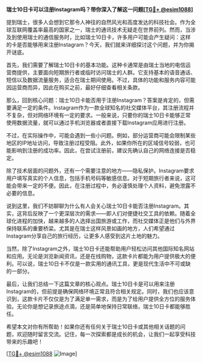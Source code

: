 **瑞士10日卡可以注册Instagram吗？带你深入了解这一问题[[TG💪+ @esim1088](https://t.me/s/esim1088)]**

提到瑞士，很多人会想到它那令人神往的自然风光和高度发达的科技社会。作为全球互联网覆盖率最高的国家之一，瑞士的通讯技术无疑走在世界前列。然而，当涉及到使用瑞士的通信服务时，比如瑞士10日卡，许多用户可能会产生疑问：这样的卡是否能够用来注册Instagram？今天，我们就来详细探讨这个问题，并为你揭开谜底。

首先，我们需要了解瑞士10日卡的基本功能。这种卡通常是由瑞士当地的电信运营商提供，主要面向短期旅行者或临时访问瑞士的人群。它支持基本的语音通话、短信以及数据流量服务，适合在瑞士期间使用。不过，具体的功能和服务内容可能因运营商而异，因此在购买之前，最好仔细查看相关条款。

那么，回到核心问题：瑞士10日卡能否用于注册Instagram？答案是肯定的，但需要满足一定的条件。Instagram作为一款全球知名的社交媒体平台，其注册流程并不复杂，但对网络环境有一定的要求。一般来说，只要你的瑞士10日卡能够正常使用数据流量，就可以通过手机浏览器或者直接下载Instagram应用进行注册。

不过，在实际操作中，可能会遇到一些小问题。例如，部分运营商可能会限制某些地区的IP地址访问，导致注册过程受阻。此外，如果你所在的区域信号较弱，也可能影响到注册的成功率。因此，在尝试注册前，建议先确认自己的网络连接是否稳定。

除了技术层面的问题外，还有一个需要注意的地方——隐私保护。Instagram要求用户填写真实的个人信息，包括手机号码等敏感信息。对于短期旅行者来说，这可能会带来一定的不便。因此，在注册过程中，务必谨慎处理个人资料，避免泄露不必要的信息。

说到这里，我们不妨聊聊为什么有人会关心瑞士10日卡能否注册Instagram。其实，这背后反映了一个更深层次的需求——即人们对便捷社交工具的依赖。随着全球化进程的加快，越来越多的人选择出国旅游或工作，而社交媒体正是他们与外界保持联系的重要桥梁。尤其是在瑞士这样风景如画的地方，人们希望通过Instagram分享自己的旅行经历，让更多人感受到这片土地的魅力。

当然，除了Instagram之外，瑞士10日卡还能帮助用户轻松访问其他国际知名网站和应用。无论是浏览新闻资讯，还是在线购物，这款卡片都能为用户提供极大的便利。可以说，瑞士10日卡不仅是一款实用的通讯工具，更是现代生活中不可或缺的一部分。

最后，让我们总结一下这篇文章的核心观点。瑞士10日卡是可以用来注册Instagram的，但前提是确保网络环境正常且符合相关规定。同时，我们也应该意识到，这款卡片不仅仅是为了满足单一需求，而是为了给用户提供全方位的服务体验。无论你是想记录旅途点滴，还是简单地保持日常联络，瑞士10日卡都能够胜任。

希望本文对你有所帮助！如果你还有任何关于瑞士10日卡或其他相关话题的问题，欢迎随时留言交流。记住，每一次探索都是成长的机会，让我们一起享受科技带来的乐趣吧！

[[TG💪+ @esim1088](https://t.me/s/esim1088) ![Image](https://i.postimg.cc/4NQfJmqS/Snipaste-2025-05-13-00-14-12.png)]
